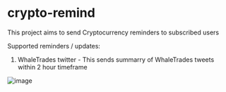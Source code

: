 # crypto-remind

This project aims to send Cryptocurrency reminders to subscribed users

Supported reminders / updates:
1. WhaleTrades twitter - This sends summarry of WhaleTrades tweets within 2 hour timeframe

![image](https://user-images.githubusercontent.com/4714727/143395380-3a0c5111-474c-48fd-a405-1afee89125c5.png)
